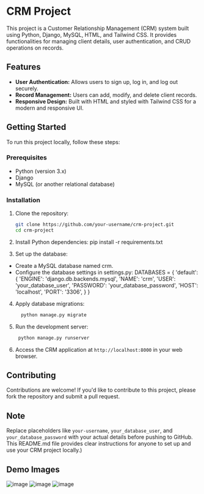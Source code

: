 # CRM Project

This project is a Customer Relationship Management (CRM) system built using Python, Django, MySQL, HTML, and Tailwind CSS. It provides functionalities for managing client details, user authentication, and CRUD operations on records.

## Features

- **User Authentication:** Allows users to sign up, log in, and log out securely.
- **Record Management:** Users can add, modify, and delete client records.
- **Responsive Design:** Built with HTML and styled with Tailwind CSS for a modern and responsive UI.

## Getting Started

To run this project locally, follow these steps:

### Prerequisites

- Python (version 3.x)
- Django
- MySQL (or another relational database)

### Installation

1. Clone the repository:

   ```bash
   git clone https://github.com/your-username/crm-project.git
   cd crm-project
2. Install Python dependencies:
     pip install -r requirements.txt
3. Set up the database:
  - Create a MySQL database named crm.
  - Configure the database settings in settings.py:
      DATABASES = {
          'default': {
              'ENGINE': 'django.db.backends.mysql',
              'NAME': 'crm',
              'USER': 'your_database_user',
              'PASSWORD': 'your_database_password',
              'HOST': 'localhost',
              'PORT': '3306',
          }
      }
4. Apply database migrations:
    ```bash
      python manage.py migrate

5. Run the development server:
     ```bash
      python manage.py runserver
6. Access the CRM application at `http://localhost:8000` in your web browser.

## Contributing
  Contributions are welcome! If you'd like to contribute to this project, please fork the repository and submit a pull request.
## Note
   Replace placeholders like `your-username`, `your_database_user`, and `your_database_password` with your actual details before pushing to GitHub. This README.md file provides clear instructions for anyone to set up and use your CRM project locally.)


## Demo Images
![image](https://github.com/CSE21098/Django-CRM/assets/96134058/d938632f-2143-48fc-8110-3525075ad777)
![image](https://github.com/CSE21098/Django-CRM/assets/96134058/52309530-4ec1-448e-b5af-eff78e220ff4)
![image](https://github.com/CSE21098/Django-CRM/assets/96134058/3745168c-e30d-4826-b2cd-0cd6380cad70)
